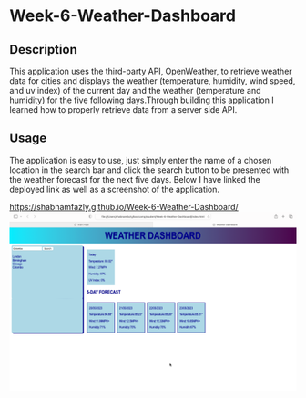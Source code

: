 # Week-6-Weather-Dashboard

## Description
This application uses the third-party API, OpenWeather, to retrieve weather data for cities and displays the weather (temperature, humidity, wind speed, and uv index) of the current day and the weather (temperature and humidity) for the five following days.Through building this application I learned how to properly retrieve data from a server side API.

## Usage 
The application is easy to use, just simply enter the name of a chosen location in the search bar and click the search button to be presented with the weather forecast for the next five days.
Below I have linked the deployed link as well as a screenshot of the application.

https://shabnamfazly.github.io/Week-6-Weather-Dashboard/ 
<img src=".\assets\images\screenshot1.png"/>



